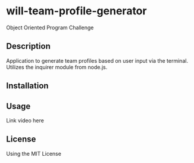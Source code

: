 # will-team-profile-generator
Object Oriented Program Challenge

## Description 
Application to generate team profiles based on user input via the terminal. Utilizes the inquirer module from node.js.

## Installation


## Usage
Link video here

## License 
Using the MIT License
